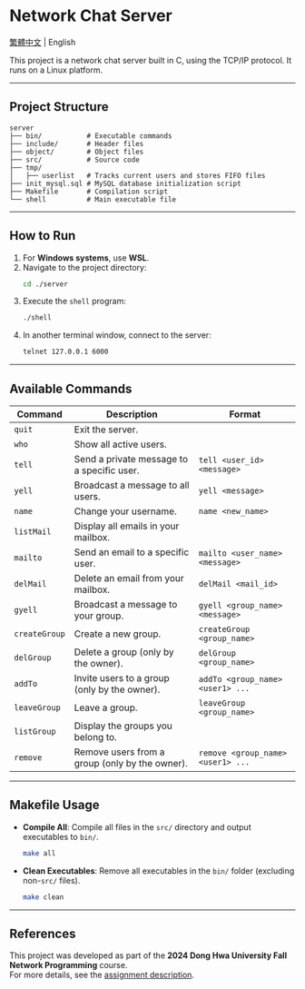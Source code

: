 # Network Chat Server

[繁體中文](README.md) | English

This project is a network chat server built in C, using the TCP/IP protocol. It runs on a Linux platform.

---

## Project Structure

```
server
├── bin/           # Executable commands
├── include/       # Header files
├── object/        # Object files
├── src/           # Source code
├── tmp/
│   ├── userlist   # Tracks current users and stores FIFO files
├── init_mysql.sql # MySQL database initialization script
├── Makefile       # Compilation script
└── shell          # Main executable file
```

---

## How to Run

1. For **Windows systems**, use **WSL**.
2. Navigate to the project directory:
   ```bash
   cd ./server
   ```
3. Execute the `shell` program:
   ```bash
   ./shell
   ```
4. In another terminal window, connect to the server:
   ```bash
   telnet 127.0.0.1 6000
   ```

---

## Available Commands

| Command        | Description                                                    | Format                              |
|----------------|----------------------------------------------------------------|-------------------------------------|
| `quit`         | Exit the server.                                              |                                     |
| `who`          | Show all active users.                                        |                                     |
| `tell`         | Send a private message to a specific user.                    | `tell <user_id> <message>`         |
| `yell`         | Broadcast a message to all users.                             | `yell <message>`                   |
| `name`         | Change your username.                                         | `name <new_name>`                  |
| `listMail`     | Display all emails in your mailbox.                           |                                     |
| `mailto`       | Send an email to a specific user.                             | `mailto <user_name> <message>`     |
| `delMail`      | Delete an email from your mailbox.                            | `delMail <mail_id>`                |
| `gyell`        | Broadcast a message to your group.                            | `gyell <group_name> <message>`     |
| `createGroup`  | Create a new group.                                           | `createGroup <group_name>`         |
| `delGroup`     | Delete a group (only by the owner).                           | `delGroup <group_name>`            |
| `addTo`        | Invite users to a group (only by the owner).                  | `addTo <group_name> <user1> ...`   |
| `leaveGroup`   | Leave a group.                                                | `leaveGroup <group_name>`          |
| `listGroup`    | Display the groups you belong to.                             |                                     |
| `remove`       | Remove users from a group (only by the owner).                | `remove <group_name> <user1> ...`  |

---

## Makefile Usage

- **Compile All**: Compile all files in the `src/` directory and output executables to `bin/`.
  ```bash
  make all
  ```

- **Clean Executables**: Remove all executables in the `bin/` folder (excluding non-`src/` files).
  ```bash
  make clean
  ```

---

## References

This project was developed as part of the **2024 Dong Hwa University Fall Network Programming** course.  
For more details, see the [assignment description](https://hackmd.io/@chtsai/networkProgramming).
